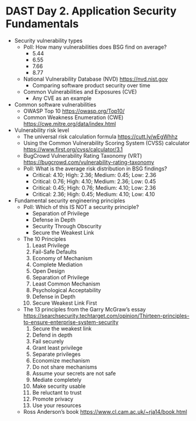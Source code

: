 # DAST Day 2.  Application Security Fundamentals

* Security vulnerability types
    * Poll: How many vulnerabilities does BSG find on average?
        * 5.44
        * 6.55
        * 7.66
        * 8.77
    * National Vulnerability Database (NVD) https://nvd.nist.gov 
        * Comparing software product security over time
    * Common Vulnerabilities and Exposures (CVE)
        * Any CVE as an example
* Common software vulnerabilities 
    * OWASP Top 10 https://owasp.org/Top10/ 
    * Common Weakness Enumeration (CWE) https://cwe.mitre.org/data/index.html 
* Vulnerability risk level
    * The universal risk calculation formula https://cutt.ly/wEgWhhz 
    * Using the Common Vulnerability Scoring System (CVSS) calculator https://www.first.org/cvss/calculator/3.1 
    * BugCrowd Vulnerability Rating Taxonomy (VRT) https://bugcrowd.com/vulnerability-rating-taxonomy 
    * Poll: What is the average risk distribution in BSG findings?
        * Critical: 4.10; High: 2.36; Medium: 0.45; Low: 2.36
        * Critical: 0.76; High: 4.10; Medium: 2.36; Low: 0.45
        * Critical: 0.45; High: 0.76; Medium: 4.10; Low: 2.36
        * Critical: 2.36; High: 0.45; Medium: 4.10; Low: 4.10
* Fundamental security engineering principles
    * Poll: Which of this IS NOT a security principle?
        * Separation of Privilege
        * Defense in Depth
        * Security Through Obscurity
        * Secure the Weakest Link
    * The 10 Principles
        1. Least Privilege
        2. Fail-Safe Defaults
        3. Economy of Mechanism
        4. Complete Mediation
        5. Open Design
        6. Separation of Privilege
        7. Least Common Mechanism
        8. Psychological Acceptability
        9. Defense in Depth
        10. Secure Weakest Link First
    * The 13 principles from the Garry McGraw’s essay https://searchsecurity.techtarget.com/opinion/Thirteen-principles-to-ensure-enterprise-system-security 
        1. Secure the weakest link
        2. Defend in depth
        3. Fail securely
        4. Grant least privilege
        5. Separate privileges
        6. Economize mechanism
        7. Do not share mechanisms
        8. Assume your secrets are not safe
        9. Mediate completely
        10. Make security usable
        11. Be reluctant to trust 
        12. Promote privacy
        13. Use your resources 
    * Ross Anderson’s book https://www.cl.cam.ac.uk/~rja14/book.html 
